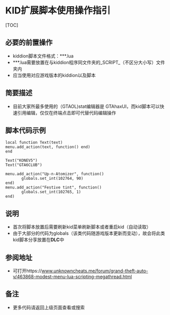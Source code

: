



# KID扩展脚本使用操作指引




[TOC]
##  必要的前置操作
- kiddion脚本文件格式：***.lua
- ***.lua需要放置在与kiddion程序同文件夹的_SCRIPT_（不区分大小写）文件夹内
- 应当使用对应游戏版本的kiddion以及脚本


##  简要描述

- 目前大家所最多使用的（GTAOL)stat编辑器是 GTAhaxUI，而kid脚本可以快速引用编辑，仅仅在终端点击即可代替代码编辑操作



## 脚本代码示例

 ```
local function Text(text)
 menu.add_action(text, function() end)
end

Text("KONEV5")
Text("GTA6CLUB")

menu.add_action("Up-n-Atomizer", function()
		globals.set_int(102764, 90)
end)
menu.add_action("Festive tint", function()
		globals.set_int(102765, 1)
end)
```


##  说明
- 首次将脚本放置后需要刷新kid菜单刷新脚本或者重启kid（自动读取）
- 由于大部分的代码为globals（该类代码随游戏版本更新而变动），故会将此类kid脚本分享放置在**DLC**中
## 参阅地址
- 可打开https://www.unknowncheats.me/forum/grand-theft-auto-v/463868-modest-menu-lua-scripting-megathread.html

##  备注

- 更多代码请返回上级页面查看或搜索
